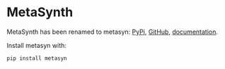 
# MetaSynth

MetaSynth has been renamed to metasyn: [PyPi](https://pypi.org/project/metasyn/), [GitHub](https://github.com/sodascience/metasyn), [documentation](https://metasyn.readthedocs.io/en/latest/index.html).

Install metasyn with:

```bash
pip install metasyn
```
